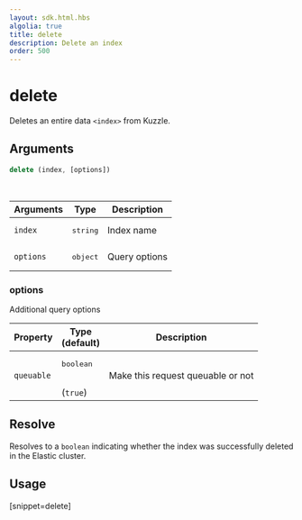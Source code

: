 ```yaml
---
layout: sdk.html.hbs
algolia: true
title: delete
description: Delete an index
order: 500
---
```


# delete

Deletes an entire data `<index>` from Kuzzle.

## Arguments

```javascript
delete (index, [options])
```

<br/>

| Arguments | Type   | Description      |
| --------- | ------ | ---------------- |
| `index`   | <pre>string</pre> | Index name       |
| `options` | <pre>object</pre> | Query options |

### **options**

Additional query options

| Property     | Type<br/>(default)    | Description   |
| -------------- | --------- | ------------- |
|  `queuable`  |  <pre>boolean</pre> <br/>(`true`) |  Make this request queuable or not  |

## Resolve

Resolves to a `boolean` indicating whether the index was successfully deleted in the Elastic cluster.

## Usage

[snippet=delete]

